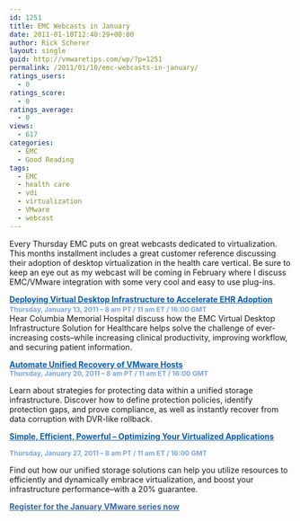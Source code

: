 ```yaml
---
id: 1251
title: EMC Webcasts in January
date: 2011-01-10T12:40:29+00:00
author: Rick Scherer
layout: single
guid: http://vmwaretips.com/wp/?p=1251
permalink: /2011/01/10/emc-webcasts-in-january/
ratings_users:
  - 0
ratings_score:
  - 0
ratings_average:
  - 0
views:
  - 617
categories:
  - EMC
  - Good Reading
tags:
  - EMC
  - health care
  - vdi
  - virtualization
  - VMware
  - webcast
---
```

Every Thursday EMC puts on great webcasts dedicated to virtualization. This months installment includes a great customer reference discussing their adoption of desktop virtualization in the health care vertical. Be sure to keep an eye out as my webcast will be coming in February where I discuss EMC/VMware integration with some very cool and easy to use plug-ins.

<a style="font-weight: bold; color: #085bb3;" href="http://info.emc.com/mk/submit/rd?_JS=T&URL=http%3A%2F%2Finfo.emc.com%2Fmk%2Fget%2FDBM9921-15612_raf_lp?reg_src=PA_Vmware&CID=&EID=DBM9921-15591&URL_Desc=Invitation%20Email%20Web%20View%20Body%3A%20Link%20to%20Individual%20Landing%20Page%20for%20Event%202&msg=ENG">Deploying Virtual Desktop Infrastructure to Accelerate EHR Adoption</a><span style="font-size: 12px; font-weight: bold; color: #7aa6db;"><br /> </span> <span style="font-size: 12px; font-weight: bold; color: #7aa6db;">Thursday, January 13, 2011 &#8211; 8 am PT / 11 am ET / 16:00 GMT</span><span style="color: #000000;"><br /> </span>Hear Columbia Memorial Hospital discuss how the EMC Virtual Desktop Infrastructure Solution for Healthcare helps solve the challenge of ever-increasing costs&#8211;while increasing clinical productivity, improving workflow, and securing patient information.

<a style="font-weight: bold; color: #085bb3;" href="http://info.emc.com/mk/submit/rd?_JS=T&URL=http%3A%2F%2Finfo.emc.com%2Fmk%2Fget%2FDBM9921-15613_raf_lp?reg_src=PA_Vmware&CID=&EID=DBM9921-15591&URL_Desc=Invitation%20Email%20Web%20View%20Body%3A%20Link%20to%20Individual%20Landing%20Page%20for%20Event%203&msg=ENG">Automate Unified Recovery of VMware Hosts</a><span style="font-size: 12px; font-weight: bold; color: #7aa6db;"><br /> </span> <span style="font-size: 12px; font-weight: bold; color: #7aa6db;">Thursday, January 20, 2011 &#8211; 8 am PT / 11 am ET / 16:00 GMT</span>
  
Learn about strategies for protecting data within a unified storage infrastructure. Discover how to define protection policies, identify protection gaps, and prove compliance, as well as instantly recover from data corruption with DVR-like rollback.

<a style="font-weight: bold; color: #085bb3;" href="http://info.emc.com/mk/submit/rd?_JS=T&URL=http%3A%2F%2Finfo.emc.com%2Fmk%2Fget%2FDBM9921-15614_raf_lp?reg_src=PA_Vmware&CID=&EID=DBM9921-15591&URL_Desc=Invitation%20Email%20Web%20View%20Body%3A%20Link%20to%20Individual%20Landing%20Page%20for%20Last%20Event&msg=ENG">Simple, Efficient, Powerful &#8211; Optimizing Your Virtualized Applications</a>
  
<span style="font-size: 12px; font-weight: bold; color: #7aa6db;">Thursday, January 27, 2011 &#8211; 8 am PT / 11 am ET / 16:00 GMT</span>
  
Find out how our unified storage solutions can help you utilize resources to efficiently and dynamically embrace virtualization, and boost your infrastructure performance&#8211;with a 20% guarantee.

<a style="font-weight: bold; color: #3469a3;" href="http://info.emc.com/mk/submit/rd?_JS=T&URL=http%3A%2F%2Finfo.emc.com%2Fmk%2Fget%2FDBM9921-15591_OE%3Freg_src=PA_Vmware&CID=&EID=DBM9921-15591&URL_Desc=Invitation%20Email%20Web%20View%20Body%3A%20Registration%20Text%20Link&msg=ENG" target="_blank">Register for the January VMware series now</a>